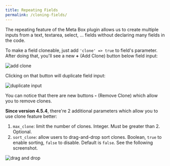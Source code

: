 ```yaml
---
title: Repeating Fields
permalink: /cloning-fields/
---
```


The repeating feature of the Meta Box plugin allows us to create multiple inputs from a text, textarea, select, ... fields without declaring many fields in the code.

To make a field cloneable, just add `'clone' => true` to field's parameter. After doing that, you'll see a new **+** (Add Clone) button below field input:

![add clone](http://i.imgur.com/V1ApsEs.png)

Clicking on that button will duplicate field input:

![duplicate input](http://i.imgur.com/XwKi6yi.png)

You can notice that there are new buttons **-** (Remove Clone) which allow you to remove clones.

**Since version 4.5.4**, there're 2 additional parameters which allow you to use clone feature better:

1. `max_clone`: limit the number of clones. Integer. Must be greater than 2. Optional.
1. `sort_clone`: allow users to drag-and-drop sort clones. Boolean, `true` to enable sorting, `false` to disable. Default is `false`. See the following screenshot.

![drag and drop](http://i.imgur.com/RJBgw6m.png)